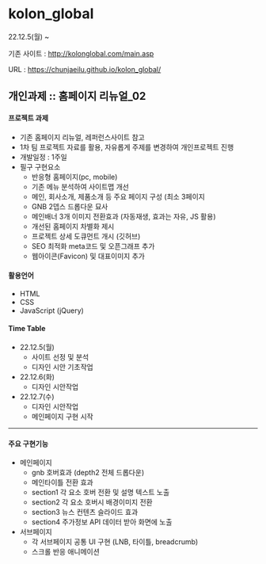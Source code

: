 # kolon_global
22.12.5(월) ~

기존 사이트 : http://kolonglobal.com/main.asp

URL : https://chunjaeilu.github.io/kolon_global/

## 개인과제 :: 홈페이지 리뉴얼_02

#### 프로젝트 과제
- 기존 홈페이지 리뉴얼, 레퍼런스사이트 참고
- 1차 팀 프로젝트 자료를 활용, 자유롭게 주제를 변경하여 개인프로젝트 진행
- 개발일정 : 1주일
- 필구 구현요소
  - 반응형 홈페이지(pc, mobile)
  - 기존 메뉴 분석하여 사이트맵 개선
  - 메인, 회사소개, 제품소개 등 주요 페이지 구성 (최소 3페이지
  - GNB 2뎁스 드롭다운 묘사
  - 메인배너 3개 이미지 전환효과 (자동재생, 효과는 자유, JS 활용)
  - 개선된 홈페이지 차별화 제시
  - 프로젝트 상세 도큐먼트 개시 (깃허브)
  - SEO 최적화 meta코드 및 오픈그래프 추가
  - 웹아이콘(Favicon) 및 대표이미지 추가
#### 활용언어
- HTML
- CSS
- JavaScript (jQuery)

#### Time Table
- 22.12.5(월)
  - 사이트 선정 및 분석
  - 디자인 시안 기초작업
- 22.12.6(화)
  - 디자인 시안작업
- 22.12.7(수)
  - 디자인 시안작업
  - 메인페이지 구현 시작

---
#### 주요 구현기능
- 메인페이지
  - gnb 호버효과 (depth2 전체 드롭다운)
  - 메인타이틀 전환 효과
  - section1 각 요소 호버 전환 및 설명 텍스트 노출
  - section2 각 요소 호버시 배경이미지 전환
  - section3 뉴스 컨텐츠 슬라이드 효과
  - section4 주가정보 API 데이터 받아 화면에 노출
- 서브페이지
  - 각 서브페이지 공통 UI 구현 (LNB, 타이틀, breadcrumb)
  - 스크롤 반응 애니메이션
